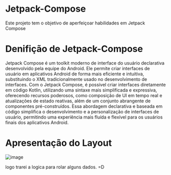 # Jetpack-Compose
Este projeto tem o objetivo de aperfeiçoar habilidades em Jetpack Compose


# Denifição de Jetpack-Compose

Jetpack Compose é um toolkit moderno de interface do usuário declarativa desenvolvido pela equipe do Android. Ele permite criar interfaces de usuário em aplicativos Android de forma mais eficiente e intuitiva, substituindo o XML tradicionalmente usado no desenvolvimento de interfaces. Com o Jetpack Compose, é possível criar interfaces diretamente em código Kotlin, utilizando uma sintaxe mais simplificada e expressiva, oferecendo recursos poderosos, como composição de UI em tempo real e atualizações de estado reativas, além de um conjunto abrangente de componentes pré-construídos. Essa abordagem declarativa e baseada em código simplifica o desenvolvimento e a personalização de interfaces de usuário, permitindo uma experiência mais fluída e flexível para os usuários finais dos aplicativos Android.



# Apresentação do Layout
![image](https://github.com/paulomarinato/Jetpack-Compose/assets/110001137/cbf3598d-3d66-4955-8ee6-3f5d18e50418)

logo trarei a logica para rolar alguns dados. =D
